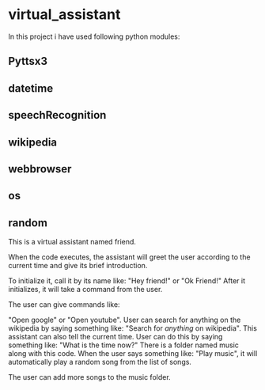 # virtual_assistant

In this project i have used following python modules:

## Pyttsx3
## datetime
## speechRecognition
## wikipedia
## webbrowser
## os
## random

This is a virtual assistant named friend.

When the code executes, the assistant will greet the user according to the current time and give its brief introduction.

To initialize it, call it by its name like: "Hey friend!" or "Ok Friend!"
After it initializes, it will take a command from the user.

The user can give commands like:

"Open google" or "Open youtube".
User can search for anything on the wikipedia by saying something like: "Search for *anything* on wikipedia".
This assistant can also tell the current time. User can do this by saying something like: "What is the time now?"
There is a folder named music along with this code. When the user says something like: "Play music", it will automatically play a random song from the list of songs.

The user can add more songs to the music folder.
